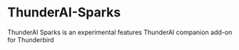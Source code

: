 # ThunderAI-Sparks
ThunderAI Sparks is an experimental features ThunderAI companion add-on for Thunderbird

